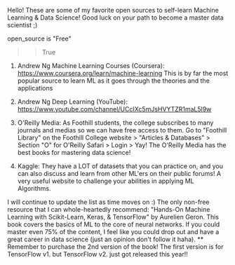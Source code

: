 Hello!
These are some of my favorite open sources to self-learn Machine Learning & Data Science!
Good luck on your path to become a master data scientist ;)

open_source is "Free"
>> True

1. Andrew Ng Machine Learning Courses (Coursera): https://www.coursera.org/learn/machine-learning
	This is by far the most popular source to learn ML as it goes through the theories and the applications

2. Andrew Ng Deep Learning (YouTube): https://www.youtube.com/channel/UCcIXc5mJsHVYTZR1maL5l9w

3. O'Reilly Media: As Foothill students, the college subscribes to many journals and medias so we can have
   free access to them. Go to "Foothill Library" on the Foothill College website > "Articles & Databases" > 
   Section "O" for O'Reilly Safari > Login > Yay! The O'Reilly Media has the best books for mastering data
   science!

4. Kaggle: They have a LOT of datasets that you can practice on, and you can also discuss and learn from other
   ML'ers on their public forums! A very useful website to challenge your abilities in applying ML Algorithms.

I will continue to update the list as time moves on :)
The only non-free resource that I can whole-heartedly recommend: "Hands-On Machine Learning with Scikit-Learn, Keras, & TensorFlow"
by Aurelien Geron. This book covers the basics of ML to the core of neural networks. If you could master even
75% of the content, I feel like you could drop out and have a great career in data science (just an opinion don't follow it haha).
** Remember to purchase the 2nd version of the book! The first version is for TensorFlow v1. but TensorFlow v2. just got released
this year!!